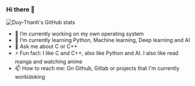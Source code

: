 ### Hi there 👋

![Duy-Thanh's GitHub stats](https://github-readme-stats.vercel.app/api?username=Duy-Thanh&show_icons=true&theme=transparent)

- 🔭 I’m currently working on my own operating system
- 🌱 I’m currently learning Python, Machine learning, Deep learning and AI
- 💬 Ask me about C or C++
- ⚡ Fun fact: I like C and C++, also like Python and AI. I also like read manga and watching anime
- 📫 How to reach me: On Github, Gitlab or projects that I'm currently workiửoking
